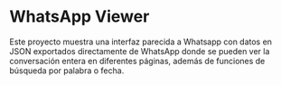 # WhatsApp Viewer

Este proyecto muestra una interfaz parecida a Whatsapp con datos en JSON exportados directamente de
WhatsApp donde se pueden ver la conversación entera en diferentes páginas, además de funciones de
búsqueda por palabra o fecha.
